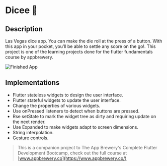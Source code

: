 # Dicee 🎲

## Description

Las Vegas dice app. You can make the die roll at the press of a button. With this app in your pocket, you’ll be able to settle any score on the go!. This project is one of the learning projects done for the flutter fundamentals course by appbrewery.

![Finished App](https://github.com/londonappbrewery/Images/blob/master/dicee-demo.gif)

## Implementations

- Flutter stateless widgets to design the user interface.
- Flutter stateful widgets to update the user interface.
- Change the properties of various widgets.
- Use onPressed listeners to detect when buttons are pressed.
- Rse setState to mark the widget tree as dirty and requiring update on the next render.
- Use Expanded to make widgets adapt to screen dimensions.
- String interpolation.
- Gesture controls.

>This is a companion project to The App Brewery's Complete Flutter Development Bootcamp, check out the full course at [www.appbrewery.co](https://www.appbrewery.co/)
